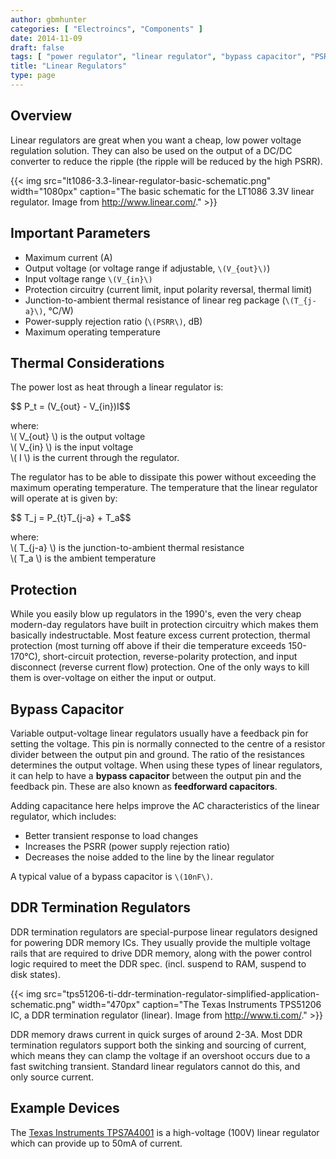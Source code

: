 ```yaml
---
author: gbmhunter
categories: [ "Electroincs", "Components" ]
date: 2014-11-09
draft: false
tags: [ "power regulator", "linear regulator", "bypass capacitor", "PSRR", "CMRR" ]
title: "Linear Regulators"
type: page
---
```


## Overview

Linear regulators are great when you want a cheap, low power voltage regulation solution. They can also be used on the output of a DC/DC converter to reduce the ripple (the ripple will be reduced by the high PSRR).

{{< img src="lt1086-3.3-linear-regulator-basic-schematic.png" width="1080px" caption="The basic schematic for the LT1086 3.3V linear regulator. Image from http://www.linear.com/."  >}}

## Important Parameters

* Maximum current (A)
* Output voltage (or voltage range if adjustable, `\(V_{out}\)`)
* Input voltage range `\(V_{in}\)`
* Protection circuitry (current limit, input polarity reversal, thermal limit)
* Junction-to-ambient thermal resistance of linear reg package (`\(T_{j-a}\)`, °C/W)
* Power-supply rejection ratio (`\(PSRR\)`, dB)
* Maximum operating temperature

## Thermal Considerations

The power lost as heat through a linear regulator is:

<div>$$ P_t = (V_{out} - V_{in})I$$</div>

<p class="centered">
    where:<br>
    \( V_{out} \) is the output voltage<br>
    \( V_{in} \) is the input voltage<br>
    \( I \) is the current through the regulator.<br>
</p>

The regulator has to be able to dissipate this power without exceeding the maximum operating temperature. The temperature that the linear regulator will operate at is given by:

<div>$$ T_j = P_{t}T_{j-a} + T_a$$</div>

<p class="centered">
    where:<br>
    \( T_{j-a} \) is the junction-to-ambient thermal resistance<br>
    \( T_a \) is the ambient temperature<br>
</p>

## Protection

While you easily blow up regulators in the 1990's, even the very cheap modern-day regulators have built in protection circuitry which makes them basically indestructable. Most feature excess current protection, thermal protection (most turning off above if their die temperature exceeds 150-170°C), short-circuit protection, reverse-polarity protection, and input disconnect (reverse current flow) protection. One of the only ways to kill them is over-voltage on either the input or output.

## Bypass Capacitor

Variable output-voltage linear regulators usually have a feedback pin for setting the voltage. This pin is normally connected to the centre of a resistor divider between the output pin and ground. The ratio of the resistances determines the output voltage. When using these types of linear regulators, it can help to have a **bypass capacitor** between the output pin and the feedback pin. These are also known as **feedforward capacitors**.

Adding capacitance here helps improve the AC characteristics of the linear regulator, which includes:

* Better transient response to load changes
* Increases the PSRR (power supply rejection ratio)
* Decreases the noise added to the line by the linear regulator

A typical value of a bypass capacitor is `\(10nF\)`.

## DDR Termination Regulators

DDR termination regulators are special-purpose linear regulators designed for powering DDR memory ICs. They usually provide the multiple voltage rails that are required to drive DDR memory, along with the power control logic required to meet the DDR spec. (incl. suspend to RAM, suspend to disk states).

{{< img src="tps51206-ti-ddr-termination-regulator-simplified-application-schematic.png" width="470px" caption="The Texas Instruments TPS51206 IC, a DDR termination regulator (linear). Image from http://www.ti.com/."  >}}

DDR memory draws current in quick surges of around 2-3A. Most DDR termination regulators support both the sinking and sourcing of current, which means they can clamp the voltage if an overshoot occurs due to a fast switching transient. Standard linear regulators cannot do this, and only source current.

## Example Devices

The [Texas Instruments TPS7A4001](http://www.ti.com/product/tps7A4001) is a high-voltage (100V) linear regulator which can provide up to 50mA of current.
